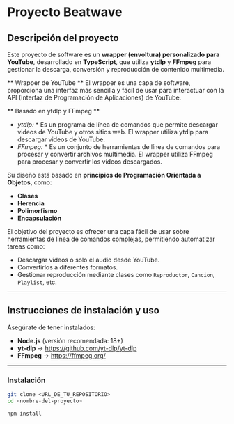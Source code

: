 # Proyecto Beatwave

##  Descripción del proyecto

Este proyecto de software es un **wrapper (envoltura) personalizado para YouTube**, desarrollado en **TypeScript**, que utiliza **ytdlp** y **FFmpeg** para gestionar la descarga, conversión y reproducción de contenido multimedia.

** Wrapper de YouTube **
El wrapper es una capa de software, proporciona una interfaz más sencilla y fácil de usar para interactuar con la API (Interfaz de Programación de Aplicaciones) de YouTube.

** Basado en ytdlp y FFmpeg **
* _ytdlp:_ * Es un programa de línea de comandos que permite descargar videos de YouTube y otros sitios web. El wrapper utiliza ytdlp para descargar videos de YouTube.
* _FFmpeg:_ * Es un conjunto de herramientas de línea de comandos para procesar y convertir archivos multimedia. El wrapper utiliza FFmpeg para procesar y convertir los videos descargados.

Su diseño está basado en **principios de Programación Orientada a Objetos**, como:

- **Clases**
- **Herencia**
- **Polimorfismo**
- **Encapsulación**

El objetivo del proyecto es ofrecer una capa fácil de usar sobre herramientas de línea de comandos complejas, permitiendo automatizar tareas como:

- Descargar videos o solo el audio desde YouTube.
- Convertirlos a diferentes formatos.
- Gestionar reproducción mediante clases como `Reproductor`, `Cancion`, `Playlist`, etc.

---

## Instrucciones de instalación y uso

Asegúrate de tener instalados:

- **Node.js** (versión recomendada: 18+)
- **yt-dlp** → https://github.com/yt-dlp/yt-dlp
- **FFmpeg** → https://ffmpeg.org/

---

### Instalación

```bash
git clone <URL_DE_TU_REPOSITORIO>
cd <nombre-del-proyecto>

npm install

